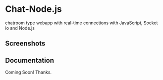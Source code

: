 # Chat-Node.js
 chatroom type webapp with real-time connections with JavaScript, Socket io and Node.js

## Screenshots

## Documentation
Coming Soon! Thanks.